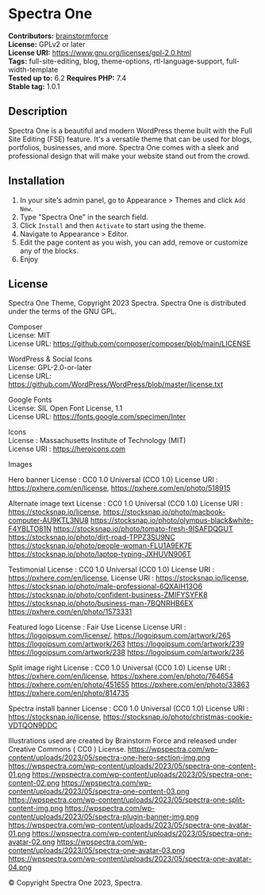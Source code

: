 # Spectra One #
**Contributors:** [brainstormforce](https://profiles.wordpress.org/brainstormforce/)  
**License:** GPLv2 or later  
**License URI:** https://www.gnu.org/licenses/gpl-2.0.html  
**Tags:** full-site-editing, blog, theme-options, rtl-language-support, full-width-template  
**Tested up to:** 6.2
**Requires PHP:** 7.4  
**Stable tag:** 1.0.1 

## Description ##

Spectra One is a beautiful and modern WordPress theme built with the Full Site Editing (FSE) feature. It's a versatile theme that can be used for blogs, portfolios, businesses, and more. Spectra One comes with a sleek and professional design that will make your website stand out from the crowd.


## Installation ##

1. In your site's admin panel, go to Appearance > Themes and click `Add New`.
2. Type "Spectra One" in the search field.
3. Click `Install` and then `Activate` to start using the theme.
4. Navigate to Appearance > Editor.
5. Edit the page content as you wish, you can add, remove or customize any of the blocks.
6. Enjoy

## License ##
Spectra One Theme, Copyright 2023 Spectra. Spectra One is distributed under the terms of the GNU GPL.

Composer  
License: MIT  
License URL: https://github.com/composer/composer/blob/main/LICENSE  

WordPress & Social Icons  
License: GPL-2.0-or-later  
License URL: https://github.com/WordPress/WordPress/blob/master/license.txt  

Google Fonts  
License: SIL Open Font License, 1.1  
License URL: https://fonts.google.com/specimen/Inter  

Icons  
License : Massachusetts Institute of Technology (MIT)   
License URI : https://heroicons.com  


Images

Hero banner
License : CC0 1.0 Universal (CC0 1.0)
License URI : https://pxhere.com/en/license,
https://pxhere.com/en/photo/518915

Alternate image text
License : CC0 1.0 Universal (CC0 1.0)
License URI : https://stocksnap.io/license,
https://stocksnap.io/photo/macbook-computer-AU9KTL3NU8
https://stocksnap.io/photo/olympus-black&white-F4YBLTO81N
https://stocksnap.io/photo/tomato-fresh-9ISAFDQGUT
https://stocksnap.io/photo/dirt-road-TPPZ3SU9NC
https://stocksnap.io/photo/people-woman-FLU1A9EK7E
https://stocksnap.io/photo/laptop-typing-JXHUVN906T

Testimonial
License : CC0 1.0 Universal (CC0 1.0)
License URI : https://pxhere.com/en/license,
License URI : https://stocksnap.io/license,
https://stocksnap.io/photo/male-professional-6QXAIH13O6
https://stocksnap.io/photo/confident-business-ZMIFYSYFK8
https://stocksnap.io/photo/business-man-7BQNRHB6EX
​​https://pxhere.com/en/photo/1573331

Featured logo
License : Fair Use License
License URI : https://logoipsum.com/license/,
https://logoipsum.com/artwork/265
https://logoipsum.com/artwork/263
https://logoipsum.com/artwork/239
https://logoipsum.com/artwork/238
https://logoipsum.com/artwork/236

Split image right
License : CC0 1.0 Universal (CC0 1.0)
License URI : https://pxhere.com/en/license,
https://pxhere.com/en/photo/764654
https://pxhere.com/en/photo/451655
https://pxhere.com/en/photo/33863
https://pxhere.com/en/photo/814735

Spectra install banner
License : CC0 1.0 Universal (CC0 1.0)
License URI : https://stocksnap.io/license,
https://stocksnap.io/photo/christmas-cookie-VDTQON9DDC


Illustrations used are created by Brainstorm Force and released under Creative Commons ( CC0 ) License.
https://wpspectra.com/wp-content/uploads/2023/05/spectra-one-hero-section-img.png
https://wpspectra.com/wp-content/uploads/2023/05/spectra-one-content-01.png
https://wpspectra.com/wp-content/uploads/2023/05/spectra-one-content-02.png
https://wpspectra.com/wp-content/uploads/2023/05/spectra-one-content-03.png
https://wpspectra.com/wp-content/uploads/2023/05/spectra-one-split-content-img.png
https://wpspectra.com/wp-content/uploads/2023/05/spectra-plugin-banner-img.png
https://wpspectra.com/wp-content/uploads/2023/05/spectra-one-avatar-01.png
https://wpspectra.com/wp-content/uploads/2023/05/spectra-one-avatar-02.png
https://wpspectra.com/wp-content/uploads/2023/05/spectra-one-avatar-03.png
https://wpspectra.com/wp-content/uploads/2023/05/spectra-one-avatar-04.png


© Copyright Spectra One 2023, Spectra.